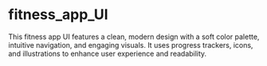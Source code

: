 # fitness_app_UI
This fitness app UI features a clean, modern design with a soft color palette, intuitive navigation, and engaging visuals. It uses progress trackers, icons, and illustrations to enhance user experience and readability.
